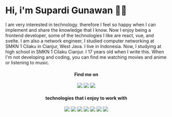 # Hi, i'm Supardi Gunawan 👋🤓
I am very interested in technology. therefore I feel so happy when I can implement and share the knowledge that I know. Now I enjoy being a frontend developer, some of the technologies I like are react, vue, and svelte. I am also a network engineer, I studied computer networking at SMKN 1 Cilaku in Cianjur, West Java.
I live in Indonesia. Now, I studying at high school in SMKN 1 Cilaku Cianjur. I 17 years old when I write this. When I'm not developing and coding, you can find me watching movies and anime or listening to music.

<h4 align="center">Find me on</h4>
<p align="center">
  <a href="https://web.facebook.com/suizen.suizen.3/"><img src="https://img.shields.io/badge/Facebook-1877F2?style=for-the-badge&logo=facebook&logoColor=white"/></a>
  <a href="https://instagram.com/supardi2607"><img src="https://img.shields.io/badge/Instagram-E4405F?style=for-the-badge&logo=instagram&logoColor=white"/></a>
  <a href="https://t.me/Supardi726"><img src="https://img.shields.io/badge/Telegram-2CA5E0?style=for-the-badge&logo=telegram&logoColor=white"/></a>
</p>

<h4 align="center">technologies that i enjoy to work with</h4>
<p align="center">
  <img src="https://img.shields.io/badge/HTML5-E34F26?style=for-the-badge&logo=html5&logoColor=white"/>
  <img src="https://img.shields.io/badge/CSS3-1572B6?style=for-the-badge&logo=css3&logoColor=white"/>
  <img src="https://img.shields.io/badge/JavaScript-F7DF1E?style=for-the-badge&logo=javascript&logoColor=black"/>
  <img src="https://img.shields.io/badge/Sass-CC6699?style=for-the-badge&logo=sass&logoColor=white"/>
  <img src="https://img.shields.io/badge/React-20232A?style=for-the-badge&logo=react&logoColor=61DAFB"/>
  <img src="https://img.shields.io/badge/Svelte-4A4A55?style=for-the-badge&logo=svelte&logoColor=FF3E00"/>
  <img src="https://img.shields.io/badge/Tailwind_CSS-38B2AC?style=for-the-badge&logo=tailwind-css&logoColor=white"/>
</p>
